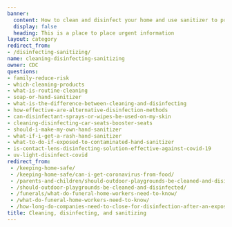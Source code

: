```yaml
---
banner:
  content: How to clean and disinfect your home and use sanitizer to protect yourself from COVID-19 infection.
  display: false
  heading: This is a place to place urgent information
layout: category
redirect_from: 
- /disinfecting-sanitizing/
name: cleaning-disinfecting-sanitizing
owner: CDC
questions:
- family-reduce-risk
- which-cleaning-products
- what-is-routine-cleaning
- soap-or-hand-sanitizer
- what-is-the-difference-between-cleaning-and-disinfecting
- how-effective-are-alternative-disinfection-methods
- can-disinfectant-sprays-or-wipes-be-used-on-my-skin
- cleaning-disinfecting-car-seats-booster-seats
- should-i-make-my-own-hand-sanitizer
- what-if-i-get-a-rash-hand-sanitizer
- what-to-do-if-exposed-to-contaminated-hand-sanitizer
- is-contact-lens-disinfecting-solution-effective-against-covid-19
- uv-light-disinfect-covid
redirect_from:
 - /keeping-home-safe/
 - /keeping-home-safe/can-i-get-coronavirus-from-food/
 - /parents-and-children/should-outdoor-playgrounds-be-cleaned-and-disinfected/
 - /should-outdoor-playgrounds-be-cleaned-and-disinfected/
 - /funerals/what-do-funeral-home-workers-need-to-know/
 - /what-do-funeral-home-workers-need-to-know/
 - /how-long-do-companies-need-to-close-for-disinfection-after-an-exposure/
title: Cleaning, disinfecting, and sanitizing
---
```

